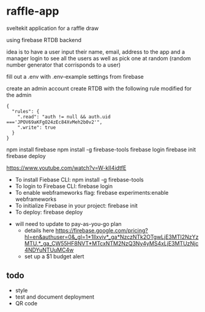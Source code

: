# raffle-app
sveltekit application for a raffle draw

using firebase RTDB backend 

idea is to have a user input their name, email, address to the app and a manager login to see all the users as well as pick one at random (random number generator that corrisponds to a user)

fill out a .env with .env-example settings from firebase

create an admin account
create RTDB with the following rule modified for the admin
```
{
  "rules": {
    ".read": "auth != null && auth.uid ==='JPOV69aKFgO24zEc84XvMeh2b0v2'",
    ".write": true
  }
}
```

npm install firebase
npm install -g firebase-tools
firebase login
firebase init
firebase deploy


https://www.youtube.com/watch?v=W-kII4idtfE

* To install Fiebase CLI: npm install -g firebase-tools
* To login to Firebase CLI: firebase login
* To enable webframeworks flag: firebase experiments:enable webframeworks
* To initialize Firebase in your project: firebase init
* To deploy: firebase deploy

- will need to update to pay-as-you-go plan
  - details here https://firebase.google.com/pricing?hl=en&authuser=0&_gl=1*1llxviv*_ga*NzczNTk2OTgwLjE3MTI2NzYzMTU.*_ga_CW55HF8NVT*MTcxNTM2NzQ3Ny4yMS4xLjE3MTUzNjc4NDYuNTUuMC4w
  - set up a $1 budget alert


## todo
- style
- test and document deployment 
- QR code
